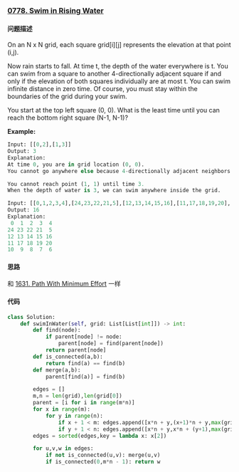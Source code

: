 ### [0778. Swim in Rising Water](https://leetcode-cn.com/problems/swim-in-rising-water/)

#### 问题描述
On an N x N grid, each square grid[i][j] represents the elevation at that point (i,j).

Now rain starts to fall. At time t, the depth of the water everywhere is t. You can swim from a square to another 4-directionally adjacent square if and only if the elevation of both squares individually are at most t. You can swim infinite distance in zero time. Of course, you must stay within the boundaries of the grid during your swim.

You start at the top left square (0, 0). What is the least time until you can reach the bottom right square (N-1, N-1)?

**Example:**
```python
Input: [[0,2],[1,3]]
Output: 3
Explanation:
At time 0, you are in grid location (0, 0).
You cannot go anywhere else because 4-directionally adjacent neighbors have a higher elevation than t = 0.

You cannot reach point (1, 1) until time 3.
When the depth of water is 3, we can swim anywhere inside the grid.
```
```python
Input: [[0,1,2,3,4],[24,23,22,21,5],[12,13,14,15,16],[11,17,18,19,20],[10,9,8,7,6]]
Output: 16
Explanation:
 0  1  2  3  4
24 23 22 21  5
12 13 14 15 16
11 17 18 19 20
10  9  8  7  6
```

#### 思路
和 [1631. Path With Minimum Effort](https://github.com/Diobrandokill/leetcode-notes-python/blob/master/union%20find%20set%20%26%20graph/1631.%20Path%20With%20Minimum%20Effort.md) 一样

#### 代码

```python
class Solution:
    def swimInWater(self, grid: List[List[int]]) -> int:
        def find(node):
            if parent[node] != node:
                parent[node] = find(parent[node])
            return parent[node]
        def is_connected(a,b):
            return find(a) == find(b)
        def merge(a,b):
            parent[find(a)] = find(b)

        edges = []
        m,n = len(grid),len(grid[0])
        parent = [i for i in range(m*n)]
        for x in range(m):
            for y in range(n):
                if x + 1 < m: edges.append([x*n + y,(x+1)*n + y,max(grid[x][y],grid[x+1][y])])
                if y + 1 < n: edges.append([x*n + y,x*n + (y+1),max(grid[x][y],grid[x][y+1])])
        edges = sorted(edges,key = lambda x: x[2])

        for u,v,w in edges:
            if not is_connected(u,v): merge(u,v)
            if is_connected(0,m*n - 1): return w

```